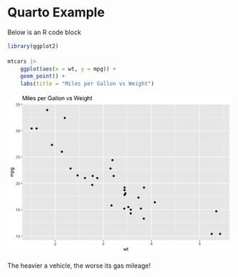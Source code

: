 # Quarto Example


Below is an R code block

``` r
library(ggplot2)

mtcars |>
    ggplot(aes(x = wt, y = mpg)) +
    geom_point() +
    labs(title = "Miles per Gallon vs Weight")
```

![](example_files/figure-commonmark/unnamed-chunk-1-1.png)

The heavier a vehicle, the worse its gas mileage!
